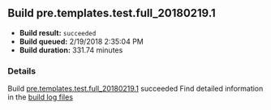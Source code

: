## Build pre.templates.test.full_20180219.1
- **Build result:** `succeeded`
- **Build queued:** 2/19/2018 2:35:04 PM
- **Build duration:** 331.74 minutes
### Details
Build [pre.templates.test.full_20180219.1](https://winappstudio.visualstudio.com/web/build.aspx?pcguid=a4ef43be-68ce-4195-a619-079b4d9834c2&builduri=vstfs%3a%2f%2f%2fBuild%2fBuild%2f25053) succeeded
Find detailed information in the [build log files](https://uwpctdiags.blob.core.windows.net/buildlogs/pre.templates.test.full_20180219.1_logs.zip)
